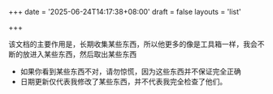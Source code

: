 +++
date = '2025-06-24T14:17:38+08:00'
draft = false
layouts = 'list'

+++



该文档的主要作用是，长期收集某些东西，所以他更多的像是工具箱一样，我会不断的放进入某些东西，然后取出某些东西

- 如果你看到某些东西不对，请勿惊慌，因为这些东西并不保证完全正确
- 日期更新仅代表我修改了某些东西，并不代表我完全检查了他们。